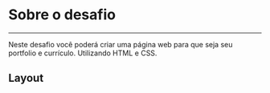 # Sobre o desafio

---

Neste desafio você poderá criar uma página web para que seja seu portfolio e currículo. Utilizando HTML e CSS.

## Layout

[](./base_portifolio.png)
